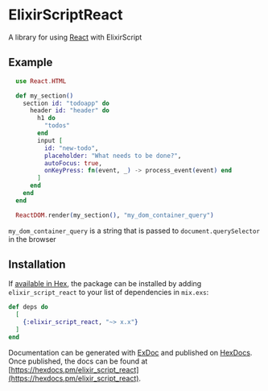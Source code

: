 # ElixirScriptReact

A library for using [React](https://facebook.github.io/react/) with ElixirScript

## Example

```elixir
  use React.HTML

  def my_section()
    section id: "todoapp" do
      header id: "header" do
        h1 do
          "todos"
        end
        input [
          id: "new-todo",
          placeholder: "What needs to be done?",
          autoFocus: true,
          onKeyPress: fn(event, _) -> process_event(event) end
        ]
      end
    end
  end

  ReactDOM.render(my_section(), "my_dom_container_query")
```

`my_dom_container_query` is a string that is passed to `document.querySelector` in the browser

## Installation

If [available in Hex](https://hex.pm/docs/publish), the package can be installed
by adding `elixir_script_react` to your list of dependencies in `mix.exs`:

```elixir
def deps do
  [
    {:elixir_script_react, "~> x.x"}
  ]
end
```

Documentation can be generated with [ExDoc](https://github.com/elixir-lang/ex_doc)
and published on [HexDocs](https://hexdocs.pm). Once published, the docs can
be found at [https://hexdocs.pm/elixir_script_react](https://hexdocs.pm/elixir_script_react).

